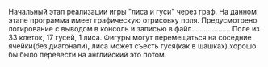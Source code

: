 Начальный этап реализации игры "лиса и гуси" через граф. На данном этапе программа имеет графическую отрисовку поля.
 Предусмотрено логирование с выводом в консоль и записью в файл. 
.................
Поле из 33 клеток, 17 гусей, 1 лиса. Фигуры могут перемещаться на соседние ячейки(без диагонали), лиса может съесть гуся(как в шашках).хорошо бы было перевести на английский это потом.
